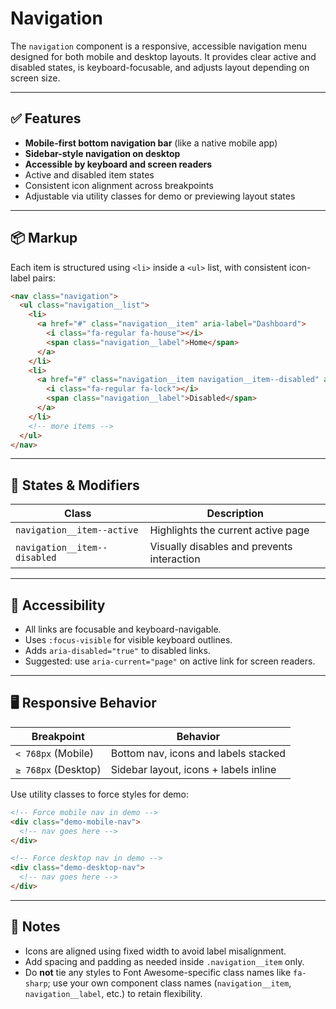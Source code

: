# Navigation

The `navigation` component is a responsive, accessible navigation menu designed for both mobile and desktop layouts. It provides clear active and disabled states, is keyboard-focusable, and adjusts layout depending on screen size.

---

## ✅ Features

- **Mobile-first bottom navigation bar** (like a native mobile app)
- **Sidebar-style navigation on desktop**
- **Accessible by keyboard and screen readers**
- Active and disabled item states
- Consistent icon alignment across breakpoints
- Adjustable via utility classes for demo or previewing layout states

---

## 📦 Markup

Each item is structured using `<li>` inside a `<ul>` list, with consistent icon-label pairs:

```html
<nav class="navigation">
  <ul class="navigation__list">
    <li>
      <a href="#" class="navigation__item" aria-label="Dashboard">
        <i class="fa-regular fa-house"></i>
        <span class="navigation__label">Home</span>
      </a>
    </li>
    <li>
      <a href="#" class="navigation__item navigation__item--disabled" aria-disabled="true">
        <i class="fa-regular fa-lock"></i>
        <span class="navigation__label">Disabled</span>
      </a>
    </li>
    <!-- more items -->
  </ul>
</nav>
```

---

## 🎨 States & Modifiers

| Class                        | Description                                |
| ---------------------------- | ------------------------------------------ |
| `navigation__item--active`   | Highlights the current active page         |
| `navigation__item--disabled` | Visually disables and prevents interaction |

---

## 🎯 Accessibility

- All links are focusable and keyboard-navigable.
- Uses `:focus-visible` for visible keyboard outlines.
- Adds `aria-disabled="true"` to disabled links.
- Suggested: use `aria-current="page"` on active link for screen readers.

---

## 🖥 Responsive Behavior

| Breakpoint          | Behavior                              |
| ------------------- | ------------------------------------- |
| `< 768px` (Mobile)  | Bottom nav, icons and labels stacked  |
| `≥ 768px` (Desktop) | Sidebar layout, icons + labels inline |

Use utility classes to force styles for demo:

```html
<!-- Force mobile nav in demo -->
<div class="demo-mobile-nav">
  <!-- nav goes here -->
</div>

<!-- Force desktop nav in demo -->
<div class="demo-desktop-nav">
  <!-- nav goes here -->
</div>
```

---

## 📝 Notes

- Icons are aligned using fixed width to avoid label misalignment.
- Add spacing and padding as needed inside `.navigation__item` only.
- Do **not** tie any styles to Font Awesome-specific class names like `fa-sharp`; use your own component class names (`navigation__item`, `navigation__label`, etc.) to retain flexibility.
